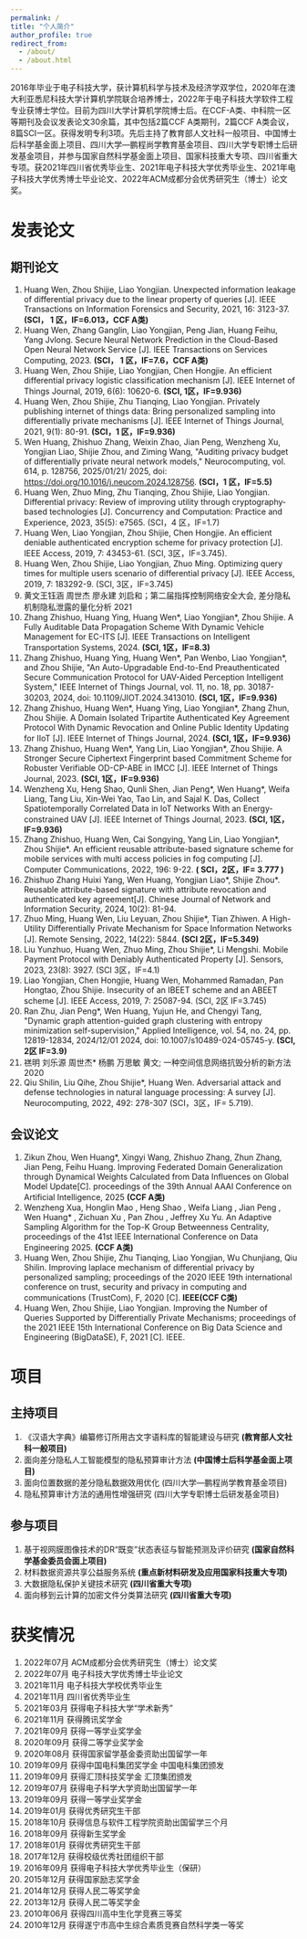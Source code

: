```yaml
---
permalink: /
title: "个人简介"
author_profile: true
redirect_from: 
  - /about/
  - /about.html
---
```


2016年毕业于电子科技大学，获计算机科学与技术及经济学双学位，2020年在澳大利亚悉尼科技大学计算机学院联合培养博士，2022年于电子科技大学软件工程专业获博士学位。目前为四川大学计算机学院博士后。在CCF-A类、中科院一区等期刊及会议发表论文30余篇，其中包括2篇CCF A类期刊，2篇CCF A类会议，8篇SCI一区。获得发明专利3项。先后主持了教育部人文社科一般项目、中国博士后科学基金面上项目、四川大学—鹏程尚学教育基金项目、四川大学专职博士后研发基金项目，并参与国家自然科学基金面上项目、国家科技重大专项、四川省重大专项。获2021年四川省优秀毕业生、2021年电子科技大学优秀毕业生、2021年电子科技大学优秀博士毕业论文、2022年ACM成都分会优秀研究生（博士）论文奖。



发表论文
======

期刊论文
------
1.	Huang Wen, Zhou Shijie, Liao Yongjian. Unexpected information leakage of differential privacy due to the linear property of queries [J]. IEEE Transactions on Information Forensics and Security, 2021, 16: 3123-37. **(SCI， 1 区，IF=6.013，CCF A类)**
2.	Huang Wen, Zhang Ganglin, Liao Yongjian, Peng Jian, Huang Feihu, Yang Jvlong. Secure Neural Network Prediction in the Cloud-Based Open Neural Network Service [J]. IEEE Transactions on Services Computing, 2023. **(SCI， 1 区，IF=7.6，CCF A类)**
3.	Huang Wen, Zhou Shijie, Liao Yongjian, Chen Hongjie. An efficient differential privacy logistic classification mechanism [J]. IEEE Internet of Things Journal, 2019, 6(6): 10620-6. **(SCI, 1区，IF=9.936)**
4.	Huang Wen, Zhou Shijie, Zhu Tianqing, Liao Yongjian. Privately publishing internet of things data: Bring personalized sampling into differentially private mechanisms [J]. IEEE Internet of Things Journal, 2021, 9(1): 80-91. **(SCI，1 区，IF=9.936)**
5.	Wen Huang, Zhishuo Zhang, Weixin Zhao, Jian Peng, Wenzheng Xu, Yongjian Liao, Shijie Zhou, and Ziming Wang, "Auditing privacy budget of differentially private neural network models," Neurocomputing, vol. 614, p. 128756, 2025/01/21/ 2025, doi: https://doi.org/10.1016/j.neucom.2024.128756. **(SCI，1 区，IF=5.5)**
6.	Huang Wen, Zhuo Ming, Zhu Tianqing, Zhou Shijie, Liao Yongjian. Differential privacy: Review of improving utility through cryptography‐based technologies [J]. Concurrency and Computation: Practice and Experience, 2023, 35(5): e7565. (SCI，4 区，IF=1.7)
7.	Huang Wen, Liao Yongjian, Zhou Shijie, Chen Hongjie. An efficient deniable authenticated encryption scheme for privacy protection [J]. IEEE Access, 2019, 7: 43453-61. (SCI, 3区，IF=3.745).
8.	Huang Wen, Zhou Shijie, Liao Yongjian, Zhuo Ming. Optimizing query times for multiple users scenario of differential privacy [J]. IEEE Access, 2019, 7: 183292-9. (SCI, 3区，IF=3.745)
9.	黄文王钰涵 周世杰 廖永建 刘启和；第二届指挥控制网络安全大会, 差分隐私机制隐私泄露的量化分析 2021
10.	Zhang Zhishuo, Huang Ying, Huang Wen*, Liao Yongjian*, Zhou Shijie. A Fully Auditable Data Propagation Scheme With Dynamic Vehicle Management for EC-ITS [J]. IEEE Transactions on Intelligent Transportation Systems, 2024. **(SCI, 1区，IF=8.3)**
11.	Zhang Zhishuo, Huang Ying, Huang Wen*, Pan Wenbo, Liao Yongjian*, and Zhou Shijie, "An Auto-Upgradable End-to-End Preauthenticated Secure Communication Protocol for UAV-Aided Perception Intelligent System," IEEE Internet of Things Journal, vol. 11, no. 18, pp. 30187-30203, 2024, doi: 10.1109/JIOT.2024.3413010. **(SCI, 1区，IF=9.936)**
12.	Zhang Zhishuo, Huang Wen*, Huang Ying, Liao Yongjian*, Zhang Zhun, Zhou Shijie. A Domain Isolated Tripartite Authenticated Key Agreement Protocol With Dynamic Revocation and Online Public Identity Updating for IIoT [J]. IEEE Internet of Things Journal, 2024. **(SCI, 1区，IF=9.936)**
13.	Zhang Zhishuo, Huang Wen*, Yang Lin, Liao Yongjian*, Zhou Shijie. A Stronger Secure Ciphertext Fingerprint based Commitment Scheme for Robuster Verifiable OD-CP-ABE in IMCC [J]. IEEE Internet of Things Journal, 2023. **(SCI, 1区，IF=9.936)**
14.	Wenzheng Xu, Heng Shao, Qunli Shen, Jian Peng*, Wen Huang*, Weifa Liang, Tang Liu, Xin-Wei Yao, Tao Lin, and Sajal K. Das, Collect Spatiotemporally Correlated Data in IoT Networks With an Energy-constrained UAV  [J]. IEEE Internet of Things Journal, 2023. **(SCI, 1区，IF=9.936)**
15.	Zhang Zhishuo, Huang Wen, Cai Songying, Yang Lin, Liao Yongjian*, Zhou Shijie*. An efficient reusable attribute-based signature scheme for mobile services with multi access policies in fog computing [J]. Computer Communications, 2022, 196: 9-22. **( SCI，2区，IF= 3.777 )**
16.	Zhishuo Zhang Huixi Yang, Wen Huang, Yongjian Liao*, Shijie Zhou*. Reusable attribute-based signature with attribute revocation and authenticated key agreement[J]. Chinese Journal of Network and Information Security, 2024, 10(2): 81-94.
17.	Zhuo Ming, Huang Wen, Liu Leyuan, Zhou Shijie*, Tian Zhiwen. A High-Utility Differentially Private Mechanism for Space Information Networks [J]. Remote Sensing, 2022, 14(22): 5844. **(SCI 2区，IF=5.349)**
18.	Liu Yunzhuo, Huang Wen, Zhuo Ming, Zhou Shijie*, Li Mengshi. Mobile Payment Protocol with Deniably Authenticated Property [J]. Sensors, 2023, 23(8): 3927. (SCI 3区，IF=4.1)
19.	Liao Yongjian, Chen Hongjie, Huang Wen, Mohammed Ramadan, Pan Hongtao, Zhou Shijie. Insecurity of an IBEET scheme and an ABEET scheme [J]. IEEE Access, 2019, 7: 25087-94. (SCI, 2区 IF=3.745)
20.	Ran Zhu, Jian Peng*, Wen Huang, Yujun He, and Chengyi Tang, "Dynamic graph attention-guided graph clustering with entropy minimization self-supervision," Applied Intelligence, vol. 54, no. 24, pp. 12819-12834, 2024/12/01 2024, doi: 10.1007/s10489-024-05745-y. **(SCI, 2区 IF=3.9)**
21.	禚明 刘乐源 周世杰* 杨鹏 万思敏 黄文; 一种空间信息网络抗毁分析的新方法 2020
22.	Qiu Shilin, Liu Qihe, Zhou Shijie*, Huang Wen. Adversarial attack and defense technologies in natural language processing: A survey [J]. Neurocomputing, 2022, 492: 278-307 (SCI，3区，IF= 5.719).

    
会议论文
------
1.	Zikun Zhou, Wen Huang*, Xingyi Wang, Zhishuo Zhang, Zhun Zhang, Jian Peng, Feihu Huang. Improving Federated Domain Generalization through Dynamical Weights Calculated from Data Influences on Global Model Update[C]. proceedings of the 39th Annual AAAI Conference on Artificial Intelligence, 2025 **(CCF A类)**
2.	Wenzheng Xua, Honglin Mao , Heng Shao , Weifa Liang , Jian Peng , Wen Huang* , Zichuan Xu , Pan Zhou , Jeffrey Xu Yu. An Adaptive Sampling Algorithm for the Top-K Group Betweenness Centrality, proceedings of the 41st IEEE International Conference on Data Engineering 2025. **(CCF A类)**
3.	Huang Wen, Zhou Shijie, Zhu Tianqing, Liao Yongjian, Wu Chunjiang, Qiu Shilin. Improving laplace mechanism of differential privacy by personalized sampling; proceedings of the 2020 IEEE 19th international conference on trust, security and privacy in computing and communications (TrustCom), F, 2020 [C]. **IEEE(CCF C类)**
4.	Huang Wen, Zhou Shijie, Liao Yongjian. Improving the Number of Queries Supported by Differentially Private Mechanisms; proceedings of the 2021 IEEE 15th International Conference on Big Data Science and Engineering (BigDataSE), F, 2021 [C]. IEEE.


项目
======

主持项目
------
1.	《汉语大字典》编纂修订所用古文字语料库的智能建设与研究 **(教育部人文社科一般项目)**
2.	面向差分隐私人工智能模型的隐私预算审计方法 **(中国博士后科学基金面上项目)**
3.	面向位置数据的差分隐私数据效用优化 (四川大学—鹏程尚学教育基金项目)
4.	隐私预算审计方法的通用性增强研究 (四川大学专职博士后研发基金项目)



参与项目
------
1.	基于视网膜图像技术的DR“既变”状态表征与智能预测及评价研究 **(国家自然科学基金委员会面上项目)**
2.	材料数据资源共享公益服务系统 **(重点新材料研发及应用国家科技重大专项)**
3.	大数据隐私保护关键技术研究 **(四川省重大专项)**
4.	面向移到云计算的加密文件分类算法研究 **(四川省重大专项)**


获奖情况
======
1.	2022年07月 ACM成都分会优秀研究生（博士）论文奖
2.	2022年07月 电子科技大学优秀博士毕业论文
3.	2021年11月 电子科技大学校优秀毕业生
4.	2021年11月 四川省优秀毕业生
5.	2021年03月 获得电子科技大学“学术新秀”	
6.	2021年11月 获得腾讯奖学金	
7.	2021年09月 获得一等学业奖学金
8.	2020年09月 获得二等学业奖学金
9.	2020年08月 获得国家留学基金委资助出国留学一年
10.	2019年09月 获得中国电科集团奖学金 中国电科集团颁发		
11.	2019年09月 获得汇顶科技奖学金 汇顶集团颁发
12.	2019年07月 获得电子科学大学资助出国留学一年
13.	2019年09月 获得一等学业奖学金
14.	2019年01月 获得优秀研究生干部
15.	2018年10月 获得信息与软件工程学院资助出国留学三个月
16.	2018年09月 获得新生奖学金
17.	2018年01月 获得优秀研究生干部
18.	2017年12月 获得校级优秀社团组织干部
19.	2016年09月 获得电子科技大学优秀毕业生（保研）
20.	2015年12月 获得国家励志奖学金
21.	2014年12月 获得人民二等奖学金
22.	2013年12月 获得人民二等奖学金
23.	2010年06月 获得四川高中生化学竞赛三等奖
24.	2010年12月 获得遂宁市高中生综合素质竞赛自然科学类一等奖

